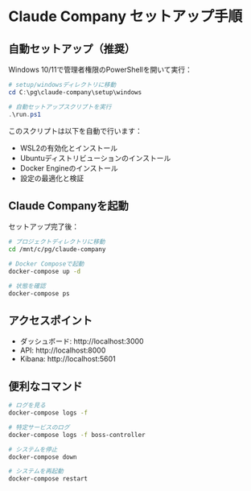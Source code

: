 # Claude Company セットアップ手順

## 自動セットアップ（推奨）

Windows 10/11で管理者権限のPowerShellを開いて実行：

```powershell
# setup/windowsディレクトリに移動
cd C:\pg\claude-company\setup\windows

# 自動セットアップスクリプトを実行
.\run.ps1
```

このスクリプトは以下を自動で行います：
- WSL2の有効化とインストール
- Ubuntuディストリビューションのインストール  
- Docker Engineのインストール
- 設定の最適化と検証

## Claude Companyを起動

セットアップ完了後：

```bash
# プロジェクトディレクトリに移動
cd /mnt/c/pg/claude-company

# Docker Composeで起動
docker-compose up -d

# 状態を確認
docker-compose ps
```

## アクセスポイント
- ダッシュボード: http://localhost:3000
- API: http://localhost:8000
- Kibana: http://localhost:5601

## 便利なコマンド

```bash
# ログを見る
docker-compose logs -f

# 特定サービスのログ
docker-compose logs -f boss-controller

# システムを停止
docker-compose down

# システムを再起動
docker-compose restart
```
